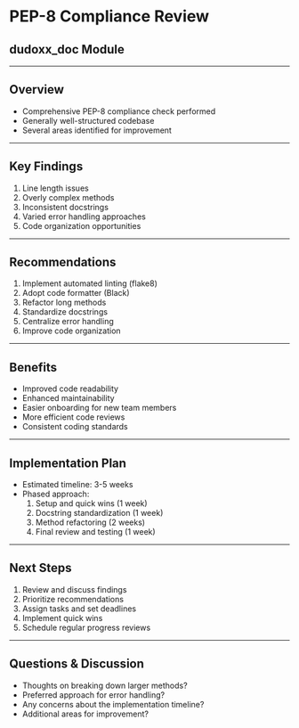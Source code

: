 # PEP-8 Compliance Review
## dudoxx_doc Module

---

## Overview

- Comprehensive PEP-8 compliance check performed
- Generally well-structured codebase
- Several areas identified for improvement

---

## Key Findings

1. Line length issues
2. Overly complex methods
3. Inconsistent docstrings
4. Varied error handling approaches
5. Code organization opportunities

---

## Recommendations

1. Implement automated linting (flake8)
2. Adopt code formatter (Black)
3. Refactor long methods
4. Standardize docstrings
5. Centralize error handling
6. Improve code organization

---

## Benefits

- Improved code readability
- Enhanced maintainability
- Easier onboarding for new team members
- More efficient code reviews
- Consistent coding standards

---

## Implementation Plan

- Estimated timeline: 3-5 weeks
- Phased approach:
  1. Setup and quick wins (1 week)
  2. Docstring standardization (1 week)
  3. Method refactoring (2 weeks)
  4. Final review and testing (1 week)

---

## Next Steps

1. Review and discuss findings
2. Prioritize recommendations
3. Assign tasks and set deadlines
4. Implement quick wins
5. Schedule regular progress reviews

---

## Questions & Discussion

- Thoughts on breaking down larger methods?
- Preferred approach for error handling?
- Any concerns about the implementation timeline?
- Additional areas for improvement?